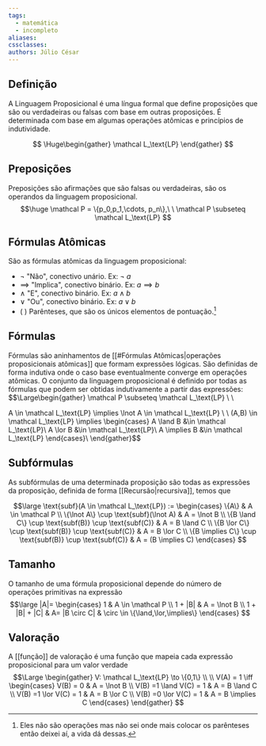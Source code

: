 ```yaml
---
tags:
  - matemática
  - incompleto
aliases:
cssclasses:
authors: Júlio César
---
```

## Definição

A Linguagem Proposicional é uma língua formal que define proposições que são ou verdadeiras ou falsas com base em outras proposições. É determinada com base em algumas operações atômicas e princípios de indutividade.

$$
\Huge\begin{gather}
\mathcal L_\text{LP} 
\end{gather}
$$
## Preposições

Preposições são afirmações que são falsas ou verdadeiras, são os operandos da linguagem proposicional.
$$\huge
\mathcal P = \{p_0,p_1,\cdots, p_n\},\ \ \mathcal P \subseteq \mathcal L_\text{LP} 
$$
## Fórmulas Atômicas

São as fórmulas atômicas da linguagem proposicional:
- $\lnot$ "Não", conectivo unário. Ex: $\lnot\ a$ 
- $\implies$ "Implica", conectivo binário. Ex: $a \implies b$
- $\land$ "E", conectivo binário. Ex: $a \land b$
- $\lor$ "Ou", conectivo binário. Ex: $a \lor b$
- $(\ )$ Parênteses, que são os únicos elementos de pontuação.[^1]

## Fórmulas

Fórmulas são aninhamentos de [[#Fórmulas Atômicas|operações proposicionais atômicas]] que formam expressões lógicas. São definidas de forma indutiva onde o caso base eventualmente converge em operações atômicas. O conjunto da linguagem proposicional é definido por todas as fórmulas que podem ser obtidas indutivamente a partir das expressões:
$$\Large\begin{gather}
\mathcal P \subseteq \mathcal L_\text{LP} \\ \\

A \in \mathcal L_\text{LP} \implies \lnot A \in \mathcal L_\text{LP} \\ \\
(A,B) \in \mathcal L_\text{LP} \implies 
\begin{cases}
A \land B &\in \mathcal L_\text{LP}\\
A \lor B &\in \mathcal L_\text{LP}\\
A \implies B &\in \mathcal L_\text{LP}
\end{cases}\\
\end{gather}$$

## Subfórmulas

As subfórmulas de uma determinada proposição são todas as expressões da proposição, definida de forma [[Recursão|recursiva]], temos que 

$$\large \text{subf}(A \in \mathcal L_\text{LP}) := 
\begin{cases}
\{A\} & A \in \mathcal P \\
\{\lnot A\} \cup \text{subf}(\lnot A) & A = \lnot B \\
\{B \land C\} \cup \text{subf(B)} \cup \text{subf(C)} & A = B \land C \\
\{B \lor C\} \cup \text{subf(B)} \cup \text{subf(C)} & A = B \lor C \\
\{B \implies C\} \cup \text{subf(B)} \cup \text{subf(C)} & A = (B \implies C)
\end{cases}
$$
## Tamanho

O tamanho de uma fórmula proposicional depende do número de operações primitivas na expressão
$$\large 
|A|= \begin{cases}
1 & A \in \mathcal P \\
1 + |B| & A = \lnot B \\
1 + |B| + |C| & A= |B \circ C| & \circ \in \{\land,\lor,\implies\}
\end{cases}
$$

## Valoração

A [[função]] de valoração é uma função que mapeia cada expressão proposicional para um valor verdade
$$\Large
\begin{gather}
V: \mathcal L_\text{LP} \to \{0,1\} \\ \\
V(A) = 1 \iff 
\begin{cases}
V(B) = 0 & A = \lnot B \\
V(B) =1 \land V(C) = 1 & A = B \land C \\
V(B) =1 \lor V(C) = 1 & A = B \lor C \\
V(B) =0 \lor V(C) = 1 & A = B \implies C
\end{cases}
\end{gather}
$$


[^1]: Eles não são operações mas não sei onde mais colocar os parênteses então deixei aí, a vida dá dessas.

